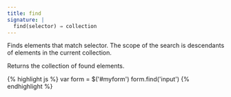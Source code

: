 ```yaml
---
title: find
signature: |
  find(selector) ⇒ collection
---
```


Finds elements that match selector. The scope of the search is descendants of
elements in the current collection.

Returns the collection of found elements.

{% highlight js %}
var form = $('#myform')
form.find('input')
{% endhighlight %}
